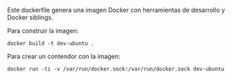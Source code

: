Este dockerfile genera una imagen Docker con herramientas de desarrollo y Docker siblings.

Para construir la imagen:

`docker build -t dev-ubuntu .`

Para crear un contendor con la imagen:

`docker run -ti -v /var/run/docker.sock:/var/run/docker.sock dev-ubuntu`

